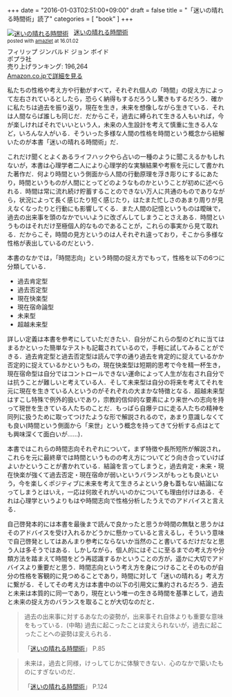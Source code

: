 +++
date = "2016-01-03T02:51:00+09:00"
draft = false
title = "「迷いの晴れる時間術」読了"
categories = [ "book" ]
+++


<div class="amazlet-box" style="margin-bottom:0px;"><div class="amazlet-image" style="float:left;margin:0px 12px 1px 0px;"><a href="http://www.amazon.co.jp/exec/obidos/ASIN/4591110524/yagays-22/ref=nosim/" name="amazletlink" target="_blank"><img src="http://ecx.images-amazon.com/images/I/51DZ1%2BiyeYL._SL160_.jpg" alt="迷いの晴れる時間術" style="border: none;" /></a></div><div class="amazlet-info" style="line-height:120%; margin-bottom: 10px"><div class="amazlet-name" style="margin-bottom:10px;line-height:120%"><a href="http://www.amazon.co.jp/exec/obidos/ASIN/4591110524/yagays-22/ref=nosim/" name="amazletlink" target="_blank">迷いの晴れる時間術</a><div class="amazlet-powered-date" style="font-size:80%;margin-top:5px;line-height:120%">posted with <a href="http://www.amazlet.com/" title="amazlet" target="_blank">amazlet</a> at 16.01.02</div></div><div class="amazlet-detail">フィリップ ジンバルド ジョン ボイド <br />ポプラ社 <br />売り上げランキング: 196,264<br /></div><div class="amazlet-sub-info" style="float: left;"><div class="amazlet-link" style="margin-top: 5px"><a href="http://www.amazon.co.jp/exec/obidos/ASIN/4591110524/yagays-22/ref=nosim/" name="amazletlink" target="_blank">Amazon.co.jpで詳細を見る</a></div></div></div><div class="amazlet-footer" style="clear: left"></div></div>


私たちの性格や考え方や行動がすべて，それぞれ個人の「時間」の捉え方によって左右されているとしたら，恐らく納得もするだろうし驚きもするだろう．確かに私たちは過去を振り返り，現在を生き，未来を想像しながら生きている．それは人間ならば誰しも同じだ．だからこそ，過去に縛られて生きる人もいれば，今が楽しければそれでいいという人，未来の人生設計を考えて慎重に生きる人など，いろんな人がいる．そういった多様な人間の性格を時間という概念から紐解いたのが本書「迷いの晴れる時間術」だ．

これだけ聞くとよくあるライフハックやら占いの一種のように聞こえるかもしれないが，本書は心理学者二人により心理学的な実験結果や考察を元にして書かれた著作だ．何より時間という側面から人間の行動原理を浮き彫りにするにあたり，時間というものが人間にとってどのようなものかということが初めに述べられる．時間は常に流れ続け貯蓄することのできない万人に共通のものでありながら，状況によって長く感じたり短く感じたり，はたまた忙しさのあまり周りが見えなくなったりと行動にも影響してくる．また人間の記憶というものは曖昧で，過去の出来事を頭のなかでいいように改ざんしてしまうことさえある．時間というものはそれだけ至極個人的なものであることが，これらの事実から見て取れる．だからこそ，時間の見方というのは人それぞれ違っており，そこから多様な性格が表出しているのだという．

本書のなかでは，「時間志向」という時間の捉え方でもって，性格を以下の6つに分類している．

- 過去肯定型
- 過去否定型
- 現在快楽型
- 現在宿命論型
- 未来型
- 超越未来型

詳しい定義は本書を参考にしていただきたい．自分がこれらの型のどれに当てはまるかといった簡単なテストも記載されているので，手軽に試してみることができる．過去肯定型と過去否定型は読んで字の通り過去を肯定的に捉えているかか否定的に捉えているかというもの，現在快楽型は短期的思考で今を精一杯生き，現在宿命型は自分ではコントロールできない運命によって人生が左右され自分では抗うことが難しいと考えている人．そして未来型は自分の将来を考えてそれを元に現在を生きている人というのがそれぞれの大まかな特徴となる．超越未来型はすこし特殊で例外的扱いであり，宗教的信仰的な要素により来世への志向を持って現世を生きている人たちのことだ．もっぱら自爆テロに走る人たちの精神を同列に扱うために取ってつけたような形で解説されるので，あまり意識しなくても良い(時間という側面から「来世」という概念を持ってきて分析する点はとても興味深くて面白いが……)．

本書ではこれらの時間志向それぞれについて，まず特徴や長所短所が解説され，これらを元に最終章では時間というものの考え方についてどう向き合っていけばよいかということが書かれている．結論を言ってしまうと，過去肯定・未来・現在快楽が強くて過去否定・現在宿命が弱いというバランスがもっとも良いという，今を楽しくポジティブに未来を考えて生きろよという身も蓋もない結論になってしまうとはいえ，一応は何故それがいいのかについても理由付けはある．それは心理学というよりもはや時間志向で性格分析したうえでのアドバイスと言える．

自己啓発本的には本書を最後まで読んで良かったと思うか時間の無駄と思うかはそのアドバイスを受け入れるかどうかに懸かっていると言えるし，そういう意味で自己啓発としてはあんまり参考にならないか当然のこと書いてるだけだなと思う人は多そうではある．しかしながら，個人的にはそこに至るまでの考え方や分類方法を踏まえて時間をどう再認識するかということの方が，遥かに大切でアドバイスより重要だと思う．時間志向という考え方を身につけることそのものが自分の性格を客観的に見つめることであり，時間に対して「迷いの晴れる」考え方に繋がる．そしてその考え方は本書中の以下の引用文に集約されるだろう．過去と未来は本質的に同一であり，現在という唯一の生きる時間を基準として，過去と未来の捉え方のバランスを取ることが大切なのだと．

> 過去の出来事に対するあなたの姿勢が，出来事それ自体よりも重要な意味をもっている．(中略) 過去に起こったことは変えられないが，過去に起こったことへの姿勢は変えられる．
>
> 「<a rel="nofollow" href="http://www.amazon.co.jp/gp/product/4591110524/ref=as_li_ss_tl?ie=UTF8&camp=247&creative=7399&creativeASIN=4591110524&linkCode=as2&tag=yagays-22">迷いの晴れる時間術</a>」 P.85

> 未来は，過去と同様，けっしてじかに体験できない．心のなかで築いたものにすぎないのだ．
>
> 「<a rel="nofollow" href="http://www.amazon.co.jp/gp/product/4591110524/ref=as_li_ss_tl?ie=UTF8&camp=247&creative=7399&creativeASIN=4591110524&linkCode=as2&tag=yagays-22">迷いの晴れる時間術</a>」 P.124
